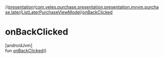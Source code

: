//[presentation](../../../index.md)/[com.veles.purchase.presentation.presentation.mvvm.purchase.later](../index.md)/[ListLaterPurchaseViewModel](index.md)/[onBackClicked](on-back-clicked.md)

# onBackClicked

[androidJvm]\
fun [onBackClicked](on-back-clicked.md)()
